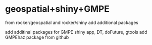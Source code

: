 # geospatial+shiny+GMPE

from rocker/geospatial and rocker/shiny
add additional packages

add additinal packages for GMPE shiny app, DT, doFuture, gtools
add GMPEhaz package from github
